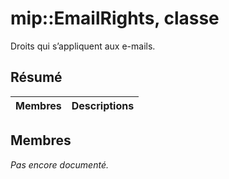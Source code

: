 # <a name="class-mipemailrights"></a>mip::EmailRights, classe 
Droits qui s’appliquent aux e-mails.
  
## <a name="summary"></a>Résumé
 Membres                        | Descriptions                                
--------------------------------|---------------------------------------------
  
## <a name="members"></a>Membres
_Pas encore documenté._
